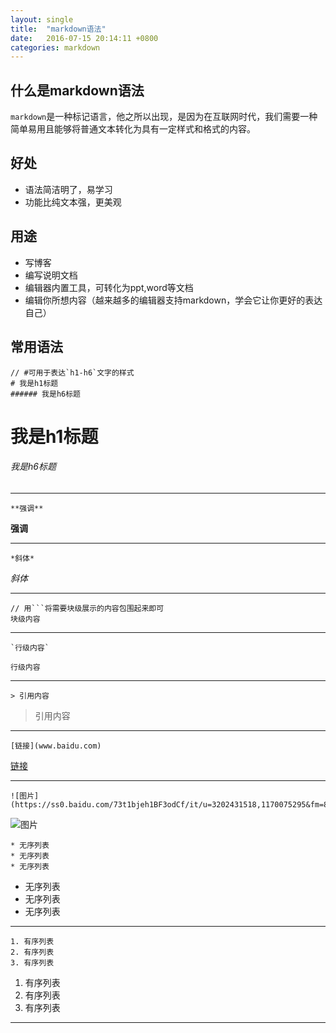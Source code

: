 ```yaml
---
layout: single
title:  "markdown语法"
date:   2016-07-15 20:14:11 +0800
categories: markdown
---
```


## 什么是markdown语法
`markdown`是一种标记语言，他之所以出现，是因为在互联网时代，我们需要一种简单易用且能够将普通文本转化为具有一定样式和格式的内容。

## 好处
* 语法简洁明了，易学习
* 功能比纯文本强，更美观

## 用途
* 写博客
* 编写说明文档
* 编辑器内置工具，可转化为ppt,word等文档
* 编辑你所想内容（越来越多的编辑器支持markdown，学会它让你更好的表达自己）

## 常用语法
```
// #可用于表达`h1-h6`文字的样式
# 我是h1标题
###### 我是h6标题
```
# 我是h1标题
###### 我是h6标题
---

```
**强调**
```
**强调**

---
```
*斜体*
```
*斜体*

---

```
// 用```将需要块级展示的内容包围起来即可
块级内容

```
---

```
`行级内容`
```

`行级内容`

---

```
> 引用内容
```
> 引用内容

---
```
[链接](www.baidu.com)
```
[链接](www.baidu.com)

---
```
![图片](https://ss0.baidu.com/73t1bjeh1BF3odCf/it/u=3202431518,1170075295&fm=85&s=7A80E10954A446BECEAC79D40100D0A0)
```
![图片](https://ss0.baidu.com/73t1bjeh1BF3odCf/it/u=3202431518,1170075295&fm=85&s=7A80E10954A446BECEAC79D40100D0A0)

```
* 无序列表
* 无序列表
* 无序列表
```

* 无序列表
* 无序列表
* 无序列表

---

```
1. 有序列表
2. 有序列表
3. 有序列表
```

1. 有序列表
2. 有序列表
3. 有序列表

---



